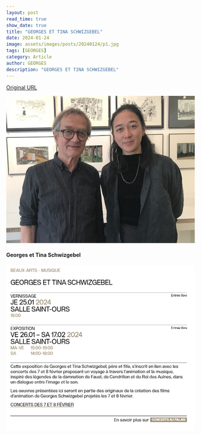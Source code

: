 ```yaml
---
layout: post
read_time: true
show_date: true
title: "GEORGES ET TINA SCHWIZGEBEL"
date: 2024-01-24
image: assets/images/posts/20240124/p1.jpg
tags: [GEORGES]
category: Article
author: GEORGES
description: "GEORGES ET TINA SCHWIZGEBEL"
---
```


[Original URL](https://societedesarts.ch/evenement/georges-et-tina-schwizgebel/)

![image](./assets/images/posts/20240124/p1.jpg)
#### Georges et Tina Schwizgebel

![image](./assets/images/posts/20240124/p2.png)

